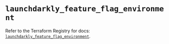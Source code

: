 # `launchdarkly_feature_flag_environment`

Refer to the Terraform Registry for docs: [`launchdarkly_feature_flag_environment`](https://registry.terraform.io/providers/launchdarkly/launchdarkly/2.23.1/docs/resources/feature_flag_environment).
